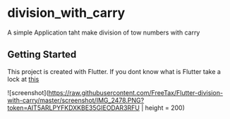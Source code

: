 # division_with_carry

A simple Application taht make division of tow numbers with carry

## Getting Started

This project is created with Flutter.
If you dont know what is Flutter take a lock at [this](https://flutter.dev)


![screenshot](https://raw.githubusercontent.com/FreeTax/Flutter-division-with-carry/master/screenshot/IMG_2478.PNG?token=AIT5ARLPYFKDXKBE35GIEODAR3RFU | height = 200)
